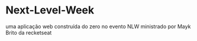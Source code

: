 # Next-Level-Week
uma aplicação web construída do zero no evento NLW ministrado por Mayk Brito da recketseat
